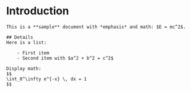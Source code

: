 # Introduction
    This is a **sample** document with *emphasis* and math: $E = mc^2$.

    ## Details
    Here is a list:

        - First item
        - Second item with $a^2 + b^2 = c^2$

    Display math:
    $$
    \int_0^\infty e^{-x} \, dx = 1
    $$